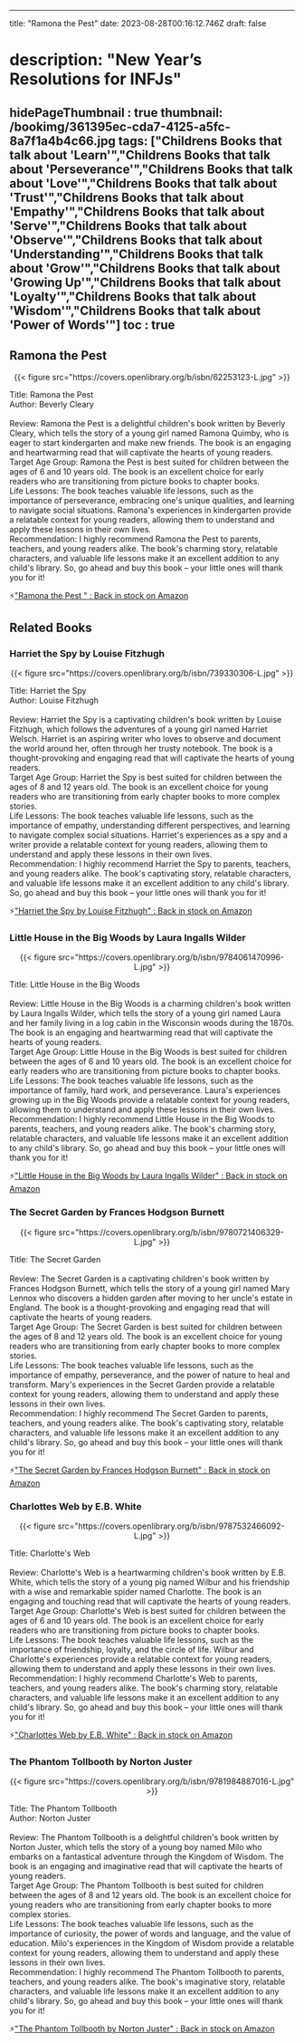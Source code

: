 
---
title: "Ramona the Pest"
date: 2023-08-28T00:16:12.746Z
draft: false
# description: "New Year’s Resolutions for INFJs"
hidePageThumbnail : true
thumbnail: /bookimg/361395ec-cda7-4125-a5fc-8a7f1a4b4c66.jpg
tags: ["Childrens Books that talk about 'Learn'","Childrens Books that talk about 'Perseverance'","Childrens Books that talk about 'Love'","Childrens Books that talk about 'Trust'","Childrens Books that talk about 'Empathy'","Childrens Books that talk about 'Serve'","Childrens Books that talk about 'Observe'","Childrens Books that talk about 'Understanding'","Childrens Books that talk about 'Grow'","Childrens Books that talk about 'Growing Up'","Childrens Books that talk about 'Loyalty'","Childrens Books that talk about 'Wisdom'","Childrens Books that talk about 'Power of Words'"]
toc : true
---
## Ramona the Pest 

<center>
{{< figure src="https://covers.openlibrary.org/b/isbn/62253123-L.jpg" >}}
</center>

Title: Ramona the Pest</br>
Author: Beverly Cleary</br></br>
Review: Ramona the Pest is a delightful children's book written by Beverly Cleary, which tells the story of a young girl named Ramona Quimby, who is eager to start kindergarten and make new friends. The book is an engaging and heartwarming read that will captivate the hearts of young readers.</br>
Target Age Group: Ramona the Pest is best suited for children between the ages of 6 and 10 years old. The book is an excellent choice for early readers who are transitioning from picture books to chapter books.</br>
Life Lessons: The book teaches valuable life lessons, such as the importance of perseverance, embracing one's unique qualities, and learning to navigate social situations. Ramona's experiences in kindergarten provide a relatable context for young readers, allowing them to understand and apply these lessons in their own lives.</br>
Recommendation: I highly recommend Ramona the Pest to parents, teachers, and young readers alike. The book's charming story, relatable characters, and valuable life lessons make it an excellent addition to any child's library. So, go ahead and buy this book – your little ones will thank you for it!</br>

<p>⚡<a id="aflink" href="https://www.amazon.com/gp/search?ie=UTF8&tag=klayu00-20&linkCode=ur2&linkId=6639bed89a8ad8dd2705e40644eb43d3&camp=1789&creative=9325&index=books&keywords=Ramona the Pest " class="one" target="_blank" title='"Ramona the Pest " : Back in stock on Amazon'>"Ramona the Pest " : Back in stock on Amazon</a></p>

## Related Books
### Harriet the Spy by Louise Fitzhugh
<center>
{{< figure src="https://covers.openlibrary.org/b/isbn/739330306-L.jpg" >}}
</center>

Title: Harriet the Spy</br>
Author: Louise Fitzhugh</br></br>
Review: Harriet the Spy is a captivating children's book written by Louise Fitzhugh, which follows the adventures of a young girl named Harriet Welsch. Harriet is an aspiring writer who loves to observe and document the world around her, often through her trusty notebook. The book is a thought-provoking and engaging read that will captivate the hearts of young readers.</br>
Target Age Group: Harriet the Spy is best suited for children between the ages of 8 and 12 years old. The book is an excellent choice for young readers who are transitioning from early chapter books to more complex stories.</br>
Life Lessons: The book teaches valuable life lessons, such as the importance of empathy, understanding different perspectives, and learning to navigate complex social situations. Harriet's experiences as a spy and a writer provide a relatable context for young readers, allowing them to understand and apply these lessons in their own lives.</br>
Recommendation: I highly recommend Harriet the Spy to parents, teachers, and young readers alike. The book's captivating story, relatable characters, and valuable life lessons make it an excellent addition to any child's library. So, go ahead and buy this book – your little ones will thank you for it!</br>

<p>⚡<a id="aflink" href="https://www.amazon.com/gp/search?ie=UTF8&tag=klayu00-20&linkCode=ur2&linkId=6639bed89a8ad8dd2705e40644eb43d3&camp=1789&creative=9325&index=books&keywords=Harriet the Spy by Louise Fitzhugh" class="one" target="_blank" title='"Harriet the Spy by Louise Fitzhugh" : Back in stock on Amazon'>"Harriet the Spy by Louise Fitzhugh" : Back in stock on Amazon</a></p>

### Little House in the Big Woods by Laura Ingalls Wilder
<center>
{{< figure src="https://covers.openlibrary.org/b/isbn/9784061470996-L.jpg" >}}
</center>

Title: Little House in the Big Woods</br></br>
Review: Little House in the Big Woods is a charming children's book written by Laura Ingalls Wilder, which tells the story of a young girl named Laura and her family living in a log cabin in the Wisconsin woods during the 1870s. The book is an engaging and heartwarming read that will captivate the hearts of young readers.</br>
Target Age Group: Little House in the Big Woods is best suited for children between the ages of 6 and 10 years old. The book is an excellent choice for early readers who are transitioning from picture books to chapter books.</br>
Life Lessons: The book teaches valuable life lessons, such as the importance of family, hard work, and perseverance. Laura's experiences growing up in the Big Woods provide a relatable context for young readers, allowing them to understand and apply these lessons in their own lives.</br>
Recommendation: I highly recommend Little House in the Big Woods to parents, teachers, and young readers alike. The book's charming story, relatable characters, and valuable life lessons make it an excellent addition to any child's library. So, go ahead and buy this book – your little ones will thank you for it!</br>

<p>⚡<a id="aflink" href="https://www.amazon.com/gp/search?ie=UTF8&tag=klayu00-20&linkCode=ur2&linkId=6639bed89a8ad8dd2705e40644eb43d3&camp=1789&creative=9325&index=books&keywords=Little House in the Big Woods by Laura Ingalls Wilder" class="one" target="_blank" title='"Little House in the Big Woods by Laura Ingalls Wilder" : Back in stock on Amazon'>"Little House in the Big Woods by Laura Ingalls Wilder" : Back in stock on Amazon</a></p>

### The Secret Garden by Frances Hodgson Burnett
<center>
{{< figure src="https://covers.openlibrary.org/b/isbn/9780721406329-L.jpg" >}}
</center>

Title: The Secret Garden</br></br>
Review: The Secret Garden is a captivating children's book written by Frances Hodgson Burnett, which tells the story of a young girl named Mary Lennox who discovers a hidden garden after moving to her uncle's estate in England. The book is a thought-provoking and engaging read that will captivate the hearts of young readers.</br>
Target Age Group: The Secret Garden is best suited for children between the ages of 8 and 12 years old. The book is an excellent choice for young readers who are transitioning from early chapter books to more complex stories.</br>
Life Lessons: The book teaches valuable life lessons, such as the importance of empathy, perseverance, and the power of nature to heal and transform. Mary's experiences in the Secret Garden provide a relatable context for young readers, allowing them to understand and apply these lessons in their own lives.</br>
Recommendation: I highly recommend The Secret Garden to parents, teachers, and young readers alike. The book's captivating story, relatable characters, and valuable life lessons make it an excellent addition to any child's library. So, go ahead and buy this book – your little ones will thank you for it!</br>

<p>⚡<a id="aflink" href="https://www.amazon.com/gp/search?ie=UTF8&tag=klayu00-20&linkCode=ur2&linkId=6639bed89a8ad8dd2705e40644eb43d3&camp=1789&creative=9325&index=books&keywords=The Secret Garden by Frances Hodgson Burnett" class="one" target="_blank" title='"The Secret Garden by Frances Hodgson Burnett" : Back in stock on Amazon'>"The Secret Garden by Frances Hodgson Burnett" : Back in stock on Amazon</a></p>

### Charlottes Web by E.B. White
<center>
{{< figure src="https://covers.openlibrary.org/b/isbn/9787532466092-L.jpg" >}}
</center>

Title: Charlotte's Web</br></br>
Review: Charlotte's Web is a heartwarming children's book written by E.B. White, which tells the story of a young pig named Wilbur and his friendship with a wise and remarkable spider named Charlotte. The book is an engaging and touching read that will captivate the hearts of young readers.</br>
Target Age Group: Charlotte's Web is best suited for children between the ages of 6 and 10 years old. The book is an excellent choice for early readers who are transitioning from picture books to chapter books.</br>
Life Lessons: The book teaches valuable life lessons, such as the importance of friendship, loyalty, and the circle of life. Wilbur and Charlotte's experiences provide a relatable context for young readers, allowing them to understand and apply these lessons in their own lives.</br>
Recommendation: I highly recommend Charlotte's Web to parents, teachers, and young readers alike. The book's charming story, relatable characters, and valuable life lessons make it an excellent addition to any child's library. So, go ahead and buy this book – your little ones will thank you for it!</br>

<p>⚡<a id="aflink" href="https://www.amazon.com/gp/search?ie=UTF8&tag=klayu00-20&linkCode=ur2&linkId=6639bed89a8ad8dd2705e40644eb43d3&camp=1789&creative=9325&index=books&keywords=Charlottes Web by E.B. White" class="one" target="_blank" title='"Charlottes Web by E.B. White" : Back in stock on Amazon'>"Charlottes Web by E.B. White" : Back in stock on Amazon</a></p>

### The Phantom Tollbooth by Norton Juster
<center>
{{< figure src="https://covers.openlibrary.org/b/isbn/9781984887016-L.jpg" >}}
</center>

Title: The Phantom Tollbooth</br>
Author: Norton Juster</br></br>
Review: The Phantom Tollbooth is a delightful children's book written by Norton Juster, which tells the story of a young boy named Milo who embarks on a fantastical adventure through the Kingdom of Wisdom. The book is an engaging and imaginative read that will captivate the hearts of young readers.</br>
Target Age Group: The Phantom Tollbooth is best suited for children between the ages of 8 and 12 years old. The book is an excellent choice for young readers who are transitioning from early chapter books to more complex stories.</br>
Life Lessons: The book teaches valuable life lessons, such as the importance of curiosity, the power of words and language, and the value of education. Milo's experiences in the Kingdom of Wisdom provide a relatable context for young readers, allowing them to understand and apply these lessons in their own lives.</br>
Recommendation: I highly recommend The Phantom Tollbooth to parents, teachers, and young readers alike. The book's imaginative story, relatable characters, and valuable life lessons make it an excellent addition to any child's library. So, go ahead and buy this book – your little ones will thank you for it!</br>

<p>⚡<a id="aflink" href="https://www.amazon.com/gp/search?ie=UTF8&tag=klayu00-20&linkCode=ur2&linkId=6639bed89a8ad8dd2705e40644eb43d3&camp=1789&creative=9325&index=books&keywords=The Phantom Tollbooth by Norton Juster" class="one" target="_blank" title='"The Phantom Tollbooth by Norton Juster" : Back in stock on Amazon'>"The Phantom Tollbooth by Norton Juster" : Back in stock on Amazon</a></p>
